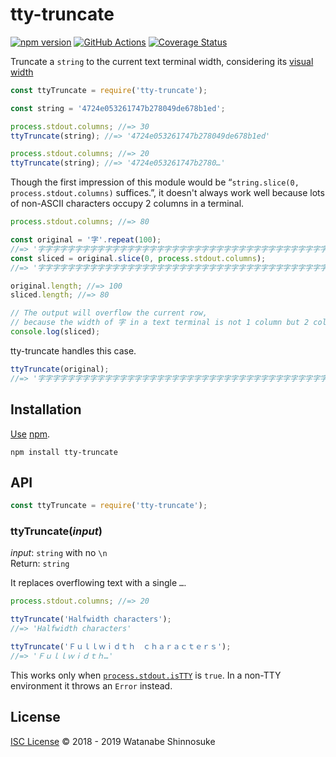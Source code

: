 # tty-truncate

[![npm version](https://img.shields.io/npm/v/tty-truncate.svg)](https://www.npmjs.com/package/tty-truncate)
[![GitHub Actions](https://action-badges.now.sh/shinnn/tty-truncate)](https://wdp9fww0r9.execute-api.us-west-2.amazonaws.com/production/results/shinnn/tty-truncate)
[![Coverage Status](https://img.shields.io/coveralls/shinnn/tty-truncate.svg)](https://coveralls.io/github/shinnn/tty-truncate?branch=master)

Truncate a `string` to the current text terminal width, considering its [visual width](https://eev.ee/blog/2015/09/12/dark-corners-of-unicode/#combining-characters-and-character-width)

```javascript
const ttyTruncate = require('tty-truncate');

const string = '4724e053261747b278049de678b1ed';

process.stdout.columns; //=> 30
ttyTruncate(string); //=> '4724e053261747b278049de678b1ed'

process.stdout.columns; //=> 20
ttyTruncate(string); //=> '4724e053261747b2780…'
```

Though the first impression of this module would be “`string.slice(0, process.stdout.columns)` suffices.”, it doesn't always work well because lots of non-ASCII characters occupy 2 columns in a terminal.

```javascript
process.stdout.columns; //=> 80

const original = '字'.repeat(100);
//=> '字字字字字字字字字字字字字字字字字字字字字字字字字字字字字字字字字字字字字字字字字字字字字字字字字字字字字字字字字字字字字字字字字字字字字字字字字字字字字字字字字字字字字字字字字字字字字字字字字字字字'
const sliced = original.slice(0, process.stdout.columns);
//=> '字字字字字字字字字字字字字字字字字字字字字字字字字字字字字字字字字字字字字字字字字字字字字字字字字字字字字字字字字字字字字字字字字字字字字字字字字字字字字字字字'

original.length; //=> 100
sliced.length; //=> 80

// The output will overflow the current row,
// because the width of 字 in a text terminal is not 1 column but 2 columns.
console.log(sliced);
```

tty-truncate handles this case.

```javascript
ttyTruncate(original);
//=> '字字字字字字字字字字字字字字字字字字字字字字字字字字字字字字字字字字字字字字字…'
```

## Installation

[Use](https://docs.npmjs.com/cli/install) [npm](https://docs.npmjs.com/about-npm/).

```
npm install tty-truncate
```

## API

```javascript
const ttyTruncate = require('tty-truncate');
```

### ttyTruncate(*input*)

*input*: `string` with no `\n`  
Return: `string`

It replaces overflowing text with a single `…`.

```javascript
process.stdout.columns; //=> 20

ttyTruncate('Halfwidth characters');
//=> 'Halfwidth characters'

ttyTruncate('Ｆｕｌｌｗｉｄｔｈ　ｃｈａｒａｃｔｅｒｓ');
//=> 'Ｆｕｌｌｗｉｄｔｈ…'
```

This works only when [`process.stdout.isTTY`](https://nodejs.org/api/tty.html#tty_writestream_istty) is `true`. In a non-TTY environment it throws an `Error` instead.

## License

[ISC License](./LICENSE) © 2018 - 2019 Watanabe Shinnosuke
